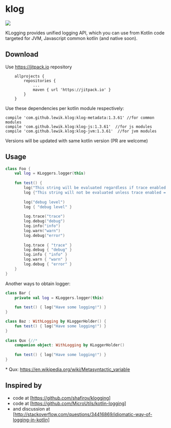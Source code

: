 # klog

[![](https://jitpack.io/v/lewik/klog.svg)](https://jitpack.io/#lewik/klog)

KLogging provides unified logging API, which you can use from Kotlin code targeted for JVM, Javascript common kotlin (and native soon).
                                      
                                      
## Download
Use https://jitpack.io repository
```
	allprojects {
		repositories {
			...
			maven { url 'https://jitpack.io' }
		}
	}
```
Use these dependencies per kotlin module respectively:
```
compile 'com.github.lewik.klog:klog-metadata:1.3.61' //for common modules
compile 'com.github.lewik.klog:klog-js:1.3.61'  //for js modules
compile 'com.github.lewik.klog:klog-jvm:1.3.61'  //for jvm modules
```                                   
Versions will be updated with same kotlin version (PR are welcome)

## Usage                                              
```kotlin
class Foo {
    val log = KLoggers.logger(this)
    
    fun test() {
        log("This string will be evaluated regardless if trace enabled = ${log.isTraceEnabled}")
        log {"This string will not be evaluated unless trace enabled = ${log.isTraceEnabled}"}
    
        log("debug level")
        log { "debug level" }
        
        log.trace("trace")
        log.debug("debug")
        log.info("info")
        log.warn("warn")
        log.debug("error")
        
        log.trace { "trace" }
        log.debug { "debug" }
        log.info { "info" }
        log.warn { "warn" }
        log.debug { "error" }
    }
}
```

Another ways to obtain logger:
```kotlin
class Bar {
    private val log = KLoggers.logger(this)
    
    fun test() { log("Have some logging!") }
}

class Baz : WithLogging by KLoggerHolder() {
    fun test() { log("Have some logging!") }
}
 
class Qux {//*
    companion object: WithLogging by KLoggerHolder() 
    
    fun test() { log("Have some logging!") }
} 

```

\* Qux: https://en.wikipedia.org/wiki/Metasyntactic_variable

## Inspired by
- code at [https://github.com/shafirov/klogging] 
- code at [https://github.com/MicroUtils/kotlin-logging] 
- and discussion at [http://stackoverflow.com/questions/34416869/idiomatic-way-of-logging-in-kotlin]
